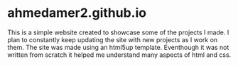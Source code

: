 # ahmedamer2.github.io
This is a simple website created to showcase some of the projects I made. I plan to constantly keep updating the site with new projects as I work on them.
The site was made using an html5up template. Eventhough it was not written from scratch it helped me understand many aspects of html and css. 
